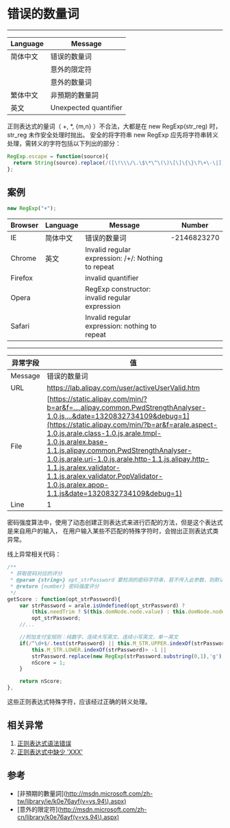 
# 错误的数量词

----

| Language | Message               |
|----------|-----------------------|
| 简体中文 | 错误的数量词          |
|          | 意外的限定符          |
|          | 意外的数量词          |
| 繁体中文 | 非預期的數量詞        |
| 英文     | Unexpected quantifier |

正则表达式的量词（ +, *, {m,n} ）不合法，大都是在 new RegExp(str_reg) 时，
str_reg 未作安全处理时抛出。
安全的将字符串 new RegExp 应先将字符串转义处理，需转义的字符包括以下列出的部分：

```javascript
RegExp.escape = function(source){
  return String(source).replace(/([\!\\\/\.\$\*\^\(\)\[\]\{\}\?\+\-\|])/g, "\\$1");
};
```

## 案例

```javascript
new RegExp("+");
```

| Browser | Language | Message                                            | Number      |
|---------|----------|----------------------------------------------------|-------------|
| IE      | 简体中文 | 错误的数量词                                       | -2146823270 |
| Chrome  | 英文     | Invalid regular expression: /+/: Nothing to repeat |             |
| Firefox |          | invalid quantifier                                 |             |
| Opera   |          | RegExp constructor: invalid regular expression     |             |
| Safari  |          | Invalid regular expression: nothing to repeat      |             |


----

| 异常字段 | 值                                                                                                                                                                                                                                                                                                                                                                                                                                               |
|----------|--------------------------------------------------------------------------------------------------------------------------------------------------------------------------------------------------------------------------------------------------------------------------------------------------------------------------------------------------------------------------------------------------------------------------------------------------|
| Message  | 错误的数量词                                                                                                                                                                                                                                                                                                                                                                                                                                     |
| URL      | https://lab.alipay.com/user/activeUserValid.htm                                                                                                                                                                                                                                                                                                                                                                                                  |
| File     | [https://static.alipay.com/min/?b=ar&f=...,alipay.common.PwdStrengthAnalyser-1.0.js,...&date=1320832734109&debug=1](https://static.alipay.com/min/?b=ar&f=arale.aspect-1.0.js,arale.class-1.0.js,arale.tmpl-1.0.js,aralex.base-1.1.js,alipay.common.PwdStrengthAnalyser-1.0.js,arale.uri-1.0.js,arale.http-1.1.js,alipay.http-1.1.js,aralex.validator-1.1.js,aralex.validator.PopValidator-1.0.js,aralex.apop-1.1.js&date=1320832734109&debug=1) |
| Line     | 1                                                                                                                                                                                                                                                                                                                                                                                                                                                |

密码强度算法中，使用了动态创建正则表达式来进行匹配的方法，但是这个表达式是来自用户的输入，
在用户输入某些不匹配的特殊字符时，会抛出正则表达式类异常。


线上异常相关代码：

```javascript
/**
 * 获取密码对应的评分
 * @param {string=} opt_strPassword 要检测的密码字符串，若不传入此参数，则默认取得绑定的表单元素的value值
 * @return {number} 密码强度评分
 */
getScore : function(opt_strPassword){
    var strPassword = arale.isUndefined(opt_strPassword) ?
        (this.needTrim ? S(this.domNode.node.value) : this.domNode.node.value) :
        opt_strPassword;
    //...

    //附加支付宝规则：纯数字、连续大写英文、连续小写英文、单一英文
    if(/^\d+$/.test(strPassword) || this.M_STR.UPPER.indexOf(strPassword)> -1 ||
        this.M_STR.LOWER.indexOf(strPassword)> -1 ||
        strPassword.replace(new RegExp(strPassword.substring(0,1),'g'),'').length === 0 ){
        nScore = 1;
    }

    return nScore;
},
```

这些正则表达式特殊字符，应该经过正确的转义处理。

## 相关异常

1. [正则表达式语法错误](regular-expression-syntax-error.md)
1. [正则表达式中缺少 'XXX'](expected-xxx-in-regular-expression.md)

<!-- 抛出相关异常 -->
<script type="text/javascript">
try{new RegExp(")");}catch(ex){monitor.error(ex);}
try{new RegExp("+");}catch(ex){monitor.error(ex);}
</script>

## 参考

* [非預期的數量詞](http://msdn.microsoft.com/zh-tw/library/ie/k0e76ayf(v=vs.94\).aspx)
* [意外的限定符](http://msdn.microsoft.com/zh-cn/library/k0e76ayf(v=vs.94\).aspx)
